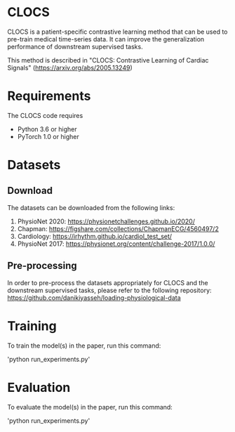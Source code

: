 # CLOCS

CLOCS is a patient-specific contrastive learning method that can be used to pre-train medical time-series data. It can improve the generalization performance of downstream supervised tasks.

This method is described in "CLOCS: Contrastive Learning of Cardiac Signals" (https://arxiv.org/abs/2005.13249)

# Requirements

The CLOCS code requires

* Python 3.6 or higher
* PyTorch 1.0 or higher

# Datasets

## Download

The datasets can be downloaded from the following links:

1) PhysioNet 2020: https://physionetchallenges.github.io/2020/
2) Chapman: https://figshare.com/collections/ChapmanECG/4560497/2
3) Cardiology: https://irhythm.github.io/cardiol_test_set/
4) PhysioNet 2017: https://physionet.org/content/challenge-2017/1.0.0/

## Pre-processing

In order to pre-process the datasets appropriately for CLOCS and the downstream supervised tasks, please refer to the following repository: https://github.com/danikiyasseh/loading-physiological-data

# Training

To train the model(s) in the paper, run this command:

'python run_experiments.py'

# Evaluation

To evaluate the model(s) in the paper, run this command:

'python run_experiments.py'


